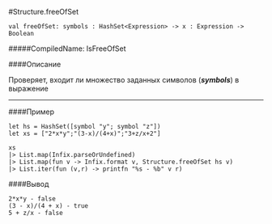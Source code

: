 #Structure.freeOfSet

	val freeOfSet: symbols : HashSet<Expression> -> x : Expression ->  Boolean


#####CompiledName: IsFreeOfSet


####Описание

Проверяет, входит ли множество заданных символов (***symbols***) в выражение

----------

####Пример
    
    let hs = HashSet([symbol "y"; symbol "z"])
    let xs = ["2*x*y";"(3-x)/(4+x)";"3+z/x+2"]
    
    xs
    |> List.map(Infix.parseOrUndefined)
    |> List.map(fun v -> Infix.format v, Structure.freeOfSet hs v)
    |> List.iter(fun (v,r) -> printfn "%s - %b" v r) 
    
####Вывод
    
    2*x*y - false
    (3 - x)/(4 + x) - true
    5 + z/x - false
    
    
    
